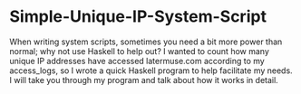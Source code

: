 Simple-Unique-IP-System-Script
==============================

When writing system scripts, sometimes you need a bit more power than normal; why not use Haskell to help out? I wanted to count how many unique IP addresses have accessed latermuse.com according to my access_logs, so I wrote a quick Haskell program to help facilitate my needs. I will take you through my program and talk about how it works in detail.
